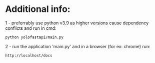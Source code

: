 # Additional info:
1 - preferrably use python v3.9 as higher versions cause dependency conflicts and run in cmd:
```
python yolofastapi/main.py
```

2 - run the application 'main.py' and in a browser (for ex: chrome) run:
```
http://localhost/docs
```
